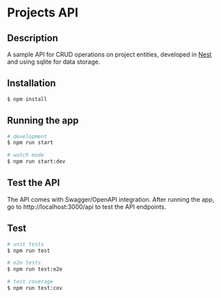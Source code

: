 # Projects API

## Description

A sample API for CRUD operations on project entities, developed in  [Nest](https://github.com/nestjs/nest) and using sqlite for data storage.

## Installation

```bash
$ npm install
```

## Running the app

```bash
# development
$ npm run start

# watch mode
$ npm run start:dev
```

## Test the API

The API comes with Swagger/OpenAPI integration. After running the app, go to http://localhost:3000/api to test the API endpoints.

## Test

```bash
# unit tests
$ npm run test

# e2e tests
$ npm run test:e2e

# test coverage
$ npm run test:cov
```